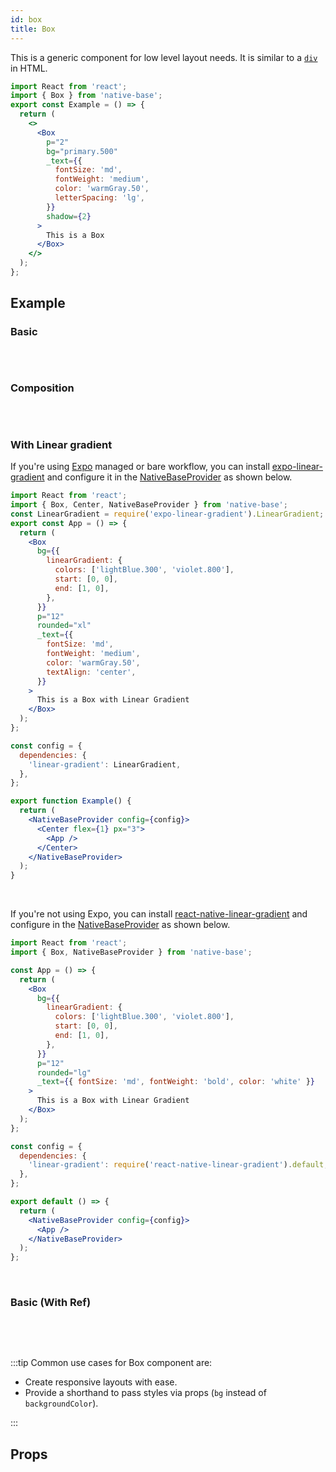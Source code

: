 ```yaml
---
id: box
title: Box
---
```


This is a generic component for low level layout needs. It is similar to a [`div`](https://developer.mozilla.org/en-US/docs/Web/HTML/Element/div) in HTML.

```jsx isShowcase
import React from 'react';
import { Box } from 'native-base';
export const Example = () => {
  return (
    <>
      <Box
        p="2"
        bg="primary.500"
        _text={{
          fontSize: 'md',
          fontWeight: 'medium',
          color: 'warmGray.50',
          letterSpacing: 'lg',
        }}
        shadow={2}
      >
        This is a Box
      </Box>
    </>
  );
};
```

## Example

### Basic

```ComponentSnackPlayer path=components,primitives,Box,basic.tsx

```

<br/>

### Composition

```ComponentSnackPlayer path=components,primitives,Box,composition.tsx

```

<br/>

### With Linear gradient

If you're using [Expo](https://docs.expo.io/) managed or bare workflow, you can install [expo-linear-gradient](https://docs.expo.dev/versions/latest/sdk/linear-gradient/) and configure it in the [NativeBaseProvider](setup-provider#add-external-dependencies-optional) as shown below.

```jsx isLive=true
import React from 'react';
import { Box, Center, NativeBaseProvider } from 'native-base';
const LinearGradient = require('expo-linear-gradient').LinearGradient;
export const App = () => {
  return (
    <Box
      bg={{
        linearGradient: {
          colors: ['lightBlue.300', 'violet.800'],
          start: [0, 0],
          end: [1, 0],
        },
      }}
      p="12"
      rounded="xl"
      _text={{
        fontSize: 'md',
        fontWeight: 'medium',
        color: 'warmGray.50',
        textAlign: 'center',
      }}
    >
      This is a Box with Linear Gradient
    </Box>
  );
};

const config = {
  dependencies: {
    'linear-gradient': LinearGradient,
  },
};

export function Example() {
  return (
    <NativeBaseProvider config={config}>
      <Center flex={1} px="3">
        <App />
      </Center>
    </NativeBaseProvider>
  );
}
```

<br/>

If you're not using Expo, you can install [react-native-linear-gradient](https://www.npmjs.com/package/react-native-linear-gradient) and configure in the [NativeBaseProvider](setup-provider#add-external-dependencies-optional) as shown below.

```jsx
import React from 'react';
import { Box, NativeBaseProvider } from 'native-base';

const App = () => {
  return (
    <Box
      bg={{
        linearGradient: {
          colors: ['lightBlue.300', 'violet.800'],
          start: [0, 0],
          end: [1, 0],
        },
      }}
      p="12"
      rounded="lg"
      _text={{ fontSize: 'md', fontWeight: 'bold', color: 'white' }}
    >
      This is a Box with Linear Gradient
    </Box>
  );
};

const config = {
  dependencies: {
    'linear-gradient': require('react-native-linear-gradient').default,
  },
};

export default () => {
  return (
    <NativeBaseProvider config={config}>
      <App />
    </NativeBaseProvider>
  );
};
```

<br/>

### Basic (With Ref)

```ComponentSnackPlayer path=components,primitives,Box,WithRef.tsx

```

<br/>
<br/>

:::tip Common use cases for Box component are:

- Create responsive layouts with ease.
- Provide a shorthand to pass styles via props (`bg` instead of `backgroundColor`).

:::

## Props

```ComponentPropTable path=primitives,Box,index.tsx showStylingProps=true

```
